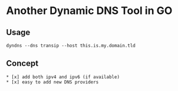 # Another Dynamic DNS Tool in GO

## Usage

````shell
dyndns --dns transip --host this.is.my.domain.tld
````

## Concept

    * [x] add both ipv4 and ipv6 (if available)    
    * [x] easy to add new DNS providers
